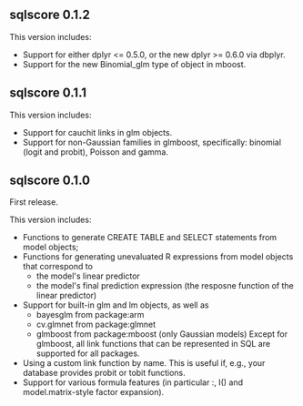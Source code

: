 ## sqlscore 0.1.2
This version includes:

* Support for either dplyr <= 0.5.0, or the new dplyr >= 0.6.0 via dbplyr.
* Support for the new Binomial_glm type of object in mboost.

## sqlscore 0.1.1
This version includes:

* Support for cauchit links in glm objects.
* Support for non-Gaussian families in glmboost, specifically: binomial (logit and probit),
  Poisson and gamma.

## sqlscore 0.1.0
First release.

This version includes:

* Functions to generate CREATE TABLE and SELECT statements from model objects;
* Functions for generating unevaluated R expressions from model objects that correspond to
    * the model's linear predictor
    * the model's final prediction expression (the resposne function of the linear predictor)
* Support for built-in glm and lm objects, as well as
    * bayesglm from package:arm
    * cv.glmnet from package:glmnet
    * glmboost from package:mboost (only Gaussian models)
  Except for glmboost, all link functions that can be represented in SQL are supported for all packages.
* Using a custom link function by name. This is useful if, e.g., your database provides probit or tobit functions.
* Support for various formula features (in particular :, I() and model.matrix-style factor expansion).
